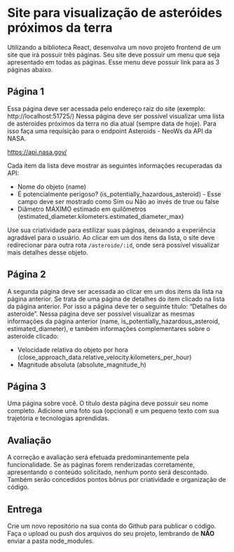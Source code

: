 # Site para visualização de asteróides próximos da terra

Utilizando a biblioteca React, desenvolva um novo projeto frontend de um site que irá possuir três páginas.
Seu site deve possuir um menu que seja apresentado em todas as páginas. Esse menu deve possuir link para as 3 páginas abaixo.

## Página 1

Essa página deve ser acessada pelo endereço raiz do site (exemplo: http://localhost:51725/)
Nessa página deve ser possível visualizar uma lista de asteroides próximos da terra no dia atual (sempre data de hoje). Para isso faça uma requisição para o endpoint Asteroids - NeoWs da API da NASA.

https://api.nasa.gov/

Cada item da lista deve mostrar as seguintes informações recuperadas da API:
- Nome do objeto (name)
- É potencialmente perigoso? (is_potentially_hazardous_asteroid) - Esse campo deve ser mostrado como Sim ou Não ao invés de true ou false
- Diâmetro MÁXIMO estimado em quilômetros (estimated_diameter.kilometers.estimated_diameter_max)

Use sua criatividade para estilizar suas páginas, deixando a experiência agradável para o usuário.
Ao clicar em um dos itens da lista, o site deve redirecionar para outra rota `/asteroide/:id`, onde será possível visualizar mais detalhes desse objeto.

## Página 2

A segunda página deve ser acessada ao clicar em um dos itens da lista na página anterior.
Se trata de uma página de detalhes do item clicado na lista da página anterior.
Por isso a página deve ter o seguinte título: “Detalhes do asteroide”.
Nessa página deve ser possível visualizar as mesmas informações da página anterior (name, is_potentially_hazardous_asteroid, estimated_diameter), e também informações complementares sobre o asteroide clicado:
- Velocidade relativa do objeto por hora (close_approach_data.relative_velocity.kilometers_per_hour)
- Magnitude absoluta (absolute_magnitude_h)

## Página 3

Uma página sobre você. O título desta página deve possuir seu nome completo. 
Adicione uma foto sua (opcional) e um pequeno texto com sua trajetória e tecnologias aprendidas.

## Avaliação

A correção e avaliação será efetuada predominantemente pela funcionalidade. Se as páginas forem renderizadas corretamente, apresentando o conteúdo solicitado, nenhum ponto será descontado. Também serão concedidos pontos bônus por criatividade e organização de código.

## Entrega

Crie um novo repositório na sua conta do Github para publicar o código. Faça o upload ou push dos arquivos do seu projeto, lembrando de **NÃO** enviar a pasta node_modules.


